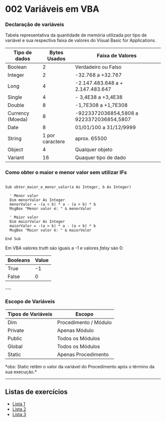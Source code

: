 # 002 Variáveis em VBA

### **Declaração de variáveis**
Tabela representativa da quantidade de memória utilizada por tipo de variável e sua respectiva faixa de valores do Visual Basic for Applications.

<div align="center">

Tipo de dados | Bytes Usados | Faixa de Valores 
--- | --- | --- 
Boolean | 2 | Verdadeiro ou Falso 
Integer | 2 | -32.768 a +32.767
Long | 4 | -2.147.483.648 a + 2.147.483.647
Single |	4	| - 3,4E38 a +3,4E38
Double |	8 |	-1,7E308 a +1,7E308
Currency (Moeda) |	8	|-9223372036854,5808 a 9223372036854,5807
Date|	8|	01/01/100 a 31/12/9999
String|	1 por caractere |	aprox. 65500
Object|	4	|Qualquer objeto
Variant|16|	Quaquer tipo de dado

</div>

### **Como obter o maior e menor valor sem utilizar IFs**

````VB

Sub obter_maior_e_menor_valor(a As Integer, b As Integer)

  ' Menor valor
  Dim menorValor As Integer
  menorValor = -(a < b) * a - (a > b) * b
  MsgBox "Menor valor é: " & menorValor

  ' Maior valor
  Dim maiorValor As Integer
  maiorValor = -(a > b) * a - (a < b) * b
  MsgBox "Maior valor é: " & maiorValor

End Sub
````

Em VBA valores *truth* sáo iguais a -1 e valores *falsy* sáo 0:
<div align="center">

| Booleans | Value
---| ---|
True | -1 
False | 0

</div>
---

### **Escopo de Variáveis**

<div align="center">

| Tipos de Variáveis | Escopo
---| ---|
Dim | Procedimento / Módulo
Private | Apenas Módulo
Public | Todos os Módulos
Global | Todos os Módulos
Static | Apenas Procedimento


</div>
*obs: Static retêm o valor da variável do Procedimento após o término da sua execução.*





---
## Listas de exercícios

- [Lista 1](/aulas-teoricas/002_Variaveis/exercicios/Lista01/)
- [Lista 2](/aulas-teoricas/002_Variaveis/exercicios/Lista02/)
- [Lista 3](/aulas-teoricas/002_Variaveis/exercicios/Lista03/)